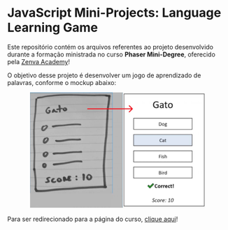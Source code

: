 # JavaScript Mini-Projects: Language Learning Game

<p>Este repositório contém os arquivos referentes ao projeto desenvolvido durante a formação ministrada no curso <strong>Phaser Mini-Degree</strong>, oferecido pela <a href="https://academy.zenva.com/">Zenva Academy</a>!</p>

O objetivo desse projeto é desenvolver um jogo de aprendizado de palavras, conforme o mockup abaixo:

<p align="center">
    <img src="imagens/mockup.jpg" alt="Language Game Mockup" width=400>
</p>

<p>Para ser redirecionado para a página do curso, <a href="https://academy.zenva.com/course/intro-html5-game-development-mini-degree/">clique aqui</a>!</p>

